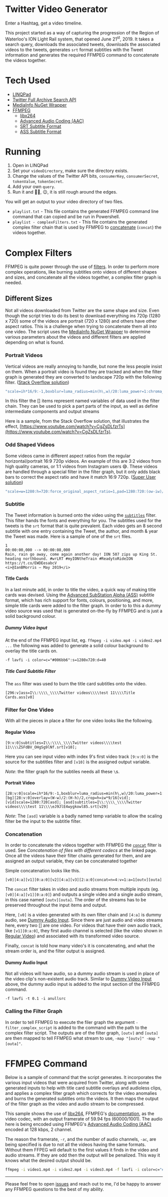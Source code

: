 # Twitter Video Generator

Enter a Hashtag, get a video timeline.

This project started as a way of capturing the progression of the Region of Waterloo's ION Light Rail system, that opened June 21<sup>st</sup>, 2019.  It takes a search query, downloads the associated tweets, downloads the associated videos to the tweets, generates `srt` format subtitles with the Tweet information and generates the required FFMPEG command to concatenate the videos together.

# Tech Used

* [LINQPad](https://www.linqpad.net/)
* [Twitter Full Archive Search API](https://developer.twitter.com/en/docs/tweets/search/guides/fas-timeline.html)
* [MediaInfo NuGet Wrapper](https://github.com/StefH/MediaInfo.DotNetWrapper)
* [FFMPEG](https://ffmpeg.org/)
    - [libx264](https://www.videolan.org/developers/x264.html)
    - [Advanced Audio Coding (AAC)](https://trac.ffmpeg.org/wiki/Encode/AAC)
    - [SRT Subtitle Format](https://en.wikipedia.org/wiki/SubRip)
    - [ASS Subtitle Format](https://en.wikipedia.org/wiki/SubStation_Alpha)

# Running

1. Open in LINQPad
1. Set your `videoDirectory`, make sure the directory exists.
1. Change the values of the Twitter API bits, `consumerKey`, `consumerSecret`, `tokenValue`, `tokenSecret`.
1. Add your own `query`.  
1. Run it and 🤞🏻, 😉, it is still rough around the edges.

You will get an output to your video directory of two files.

* `playlist.txt` - This file contains the generated FFMPEG command line command that can copied and be run in Powershell.
* `playlist - complexFilters.txt` - This file contains the generated complex filter chain that is used by FFMPEG to [concatenate](https://trac.ffmpeg.org/wiki/Concatenate) (`concat`) the videos together.

# Complex Filters

FFMPEG is quite power through the use of [filters](https://ffmpeg.org/ffmpeg-filters.html).  In order to perform more complex operations, like burning subtitles onto videos of different shapes and sizes, and concatenate all the videos together, a complex filter graph is needed.

## Different Sizes

Not all videos downloaded from Twitter are the same shape and size.  Even though the script tries to do its best to download everything ins 720p (1280 x 720) some of the videos are portrait (720 x 1280) and others have other aspect ratios.  This is a challenge when trying to concatenate them all into one video.  The script uses the [MediaInfo NuGet Wrapper](https://github.com/StefH/MediaInfo.DotNetWrapper) to determine various parameters about the videos and different filters are applied depending on what is found.

### Portrait Videos

Vertical videos are really annoying to handle, but none the less people insist on them.  When a portrait video is found they are tracked and when the filter graph is generated they are converted to landscape 720p with the following filter. ([Stack Overflow solution](https://stackoverflow.com/a/30832903))

```cs
"scale=ih*16/9:-1,boxblur=luma_radius=min(h\,w)/20:luma_power=1:chroma_radius=min(cw\,ch)/20:chroma_power=1[bg];[bg]{videoIndex}overlay=(W-w)/2:(H-h)/2,crop=h=iw*9/16[vid]; [vid]scale=1280:720[asd]; [asd]"
```

In this filter the [] items represent named variables of data used in the filter chain.  They can be used to pick a part parts of the input, as well as define intermediate components and output streams

Here is a sample, from the Stack Overflow solution, that illustrates the effect, [https://www.youtube.com/watch?v=CgZsDLfzrTs](https://www.youtube.com/watch?v=CgZsDLfzrTs).

### Odd Shaped Videos

Some videos came in different aspect ratios from the regular horizontal/portrait 16:9 720p videos.  An example of this are 3:2 videos from high quality cameras, or 1:1 videos from Instagram users 😅.  These videos are handled through a special filter in the filter graph, but it only adds black bars to correct the aspect ratio and have it match 16:9 720p. ([Super User solution](https://superuser.com/a/991412))

```cs
"scale=w=1280:h=720:force_original_aspect_ratio=1,pad=1280:720:(ow-iw)/2:(oh-ih)/2[asd]; [asd]"
```

### Subtitle

The Tweet information is burned onto the video using the [`subtitles`](https://trac.ffmpeg.org/wiki/HowToBurnSubtitlesIntoVideo) filter.  This filter hands the fonts and everything for you.  The subtitles used for the tweets is the `srt` format that is quite prevalent.  Each video gets an 8 second subtitle with one entry containing the Tweet, the author, and month & year the Tweet was made.  Here is a sample of one of the `srt` files.

```
1
00:00:00,000 --> 00:00:08,000
Rain, rain go away, come again another day! ION 507 zips up King St. heading northbound. #wrLRT #myIONtheTrain #ReadytoRideION https://t.co/EWDEesabcV
<i>@IanBMorris – May 2019</i>
```

#### Title Cards

In a last minute add, in order to title the video, a quick way of making title cards was devised.  Using the [Advanced SubStation Alpha (ASS)](https://en.wikipedia.org/wiki/SubStation_Alpha#Advanced_SubStation_Alpha) subtitle format, which has rich support for fonts, colours, positioning, and more, simple title cards were added to the filter graph.  In order to to this a dummy video source was used that is generated on-the-fly by FFMPEG and is just a solid background colour.

##### Dummy Video Input 

At the end of the FFMPEG input list, eg. `ffmpeg -i video.mp4 -i video2.mp4 ...` the following was added to generate a solid colour background to overlay the title cards on.

```
-f lavfi -i color=c="#006bb6":s=1280x720:d=40
```

##### Title Card Subtitle Filter

The `ass` filter was used to burn the title card subtitles onto the video.
```
[296:v]ass=I\\:\\\\_\\\\Twitter videos\\\\test 11\\\\Title Cards.ass[v0]
```

### Filter for One Video

With all the pieces in place a filter for one video looks like the following.

#### Regular Video

```
[9:v:0]subtitles=I\\:\\\\_\\\\Twitter videos\\\\test 11\\\\ZSFdBV_OHgSg9lNf.srt[v10];
```

Here you can see input video with index 9's first video track `[9:v:0]` is the source for the subtitles filter and `[v10]` is the assigned output variable.

*Note*: the filter graph for the subtiles needs all these `\`s.

#### Portrait Video

```
[28:v:0]scale=ih*16/9:-1,boxblur=luma_radius=min(h\,w)/20:luma_power=1:chroma_radius=min(cw\,ch)/20:chroma_power=1[bg];[bg][28:v:0]overlay=(W-w)/2:(H-h)/2,crop=h=iw*9/16[vid]; [vid]scale=1280:720[asd]; [asd]subtitles=I\\:\\\\_\\\\Twitter videos\\\\test 11\\\\eJ9JlE4wygkowl85.srt[v29]
```

*Note*: The `[asd]` variable is a badly named temp variable to allow the scaling filter be the input to the subtitle filter.

### Concatenation

In order to concatenate the videos together with FFMPEG the [`concat`](https://trac.ffmpeg.org/wiki/Concatenate) filter is used.  See _Concatenation of files with different codecs_ at the linked page.  Once all the videos have their filter chains generated for them, and are assigned an output variable, they can be concatenated together

Simple concatenation looks like this.

```
[v0][4:a][v1][0:a:0][v2][4:a][v3][2:a:0]concat=n=4:v=1:a=1[outv][outa]
```

The `concat` filter takes in video and audio streams from multiple inputs (eg. `[v0][4:a][v1][0:a:0]`) and outputs a single video and a single audio stream, in this case named `[outv][outa]`.  The order of the streams has to be preserved throughout the input items and output.

Here, `[v0]` is a video generated with its own filter chain and `[4:a]` is dummy audio, see [Dummy Audio Input](#dummy-audio-input).  Since there are just audio and video streams here, every two [] are one video.  For videos that have their own audio track, like `[v1][0:a:0]`, they first audio channel is selected (like the video shown in [Regular Video](#regular-video)) and associated with its transformed video source.

Finally, `concat` is told how many video's it is concatenating, and what the stream order is, and the filter output is assigned.

#### Dummy Audio Input

Not all videos will have audio, so a dummy audio stream is used in place of the video clip's non-existent audio track. Similar to [Dummy Video Input](#dummy-video-input) above, the dummy audio input is added to the input section of the FFMPEG command.

```
-f lavfi -t 0.1 -i anullsrc
```

### Calling the Filter Graph

In order to tell FFMPEG to execute the filer graph the argument `-filter_complex_script` is added to the command with the path to the complex filter script.  The outputs are of the filter graph, `[outv]` and `[outa]` are then mapped to tell FFMPEG what stream to use, `-map "[outv]" -map "[outa]"`.

# FFMPEG Command

Below is a sample of command that the script generates. It incorporates the various input videos that were acquired from Twitter, along with some generated inputs to help with title card subtitle overlays and audioless clips, and applies a complex filter graph which corrects for the video anomalies and burns the generated subtitles onto the videos.  It then maps the output of the filter graph as the video and audio stream to be compressed.

This sample shows the use of [libx264](https://www.videolan.org/developers/x264.html), FFMPEG's [documentation](https://trac.ffmpeg.org/wiki/Encode/H.264), as the video codec, with an output framerate of 59.94 fps (60000/1001).  The audio here is being encoded using FFMPEG's [Advanced Audio Coding (AAC)](https://trac.ffmpeg.org/wiki/Encode/AAC) encoded at 128 kbps, 2 channel.

The reason the framerate, `-r`, and the number of audio channels, `-ac`, are being specified is due to not all the videos having the same formats.  Without them FFPEG will default to the first values it finds in the video and audio streams.  If they are odd then the output will be penalized.  This way it knows what the desired output should be.

```bash
ffmpeg -i video1.mp4 -i video2.mp4 -i video3.mp4 -f lavfi -i color=c="#006bb6":s=1280x720:d=40 -f lavfi -t 0.1 -i anullsrc -filter_complex_script 'I:\_\path\to\complex\filter.txt' -map "[outv]" -map "[outa]" -c:v libx264 -b:v 4.5M -r 60000/1001 -c:a aac -b:a 128k -ac 2 "I:\_\path\to\output\concat.mp4"
```

---

Please feel free to open [issues](https://github.com/ScottMorris/twitter-video-generator/issues) and reach out to me, I'd be happy to answer any FFMPEG questions to the best of my ability.